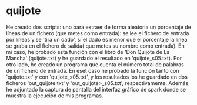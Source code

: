# quijote

He creado dos scripts: uno para extraer de forma aleatoria un porcentaje de líneas de un fichero (que metes como entrada): se lee el fichero de entrada por líneas y se 'tira un dado', si el dado es menor que el porcentaje la línea se graba en el fichero de salida( que metes su nombre como entrada). En mi caso, he probado esta función con el libro de 'Don Quijote de La Mancha' (quijote.txt) y he guardado el resultado en 'quijote_s05.txt).
Por otro lado, he creado un programa que cuenta el número total de palabras de un fichero de entrada. En eset caso he probado la función tanto con 'quijote.txt' y con 'quijote_s05.txt', y los resultados los he guardado en dos ficheros 'out_quijote.txt' y 'out_quijote>_s05.txt', respectivamente.
Además, he adjuntado la captura de pantalla del interfaz gráfico de spark donde se muestra la ejecución de mis programas.
